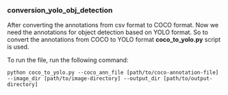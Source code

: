 ### conversion_yolo_obj_detection

After converting the annotations from csv format to COCO format. Now we need the annotations for object detection based on YOLO format. So to convert the annotations from COCO to YOLO format **coco_to_yolo.py** script is used.

To run the file, run the following command:

    python coco_to_yolo.py --coco_ann_file [path/to/coco-annotation-file] --image_dir [path/to/image-directory] --output_dir [path/to/output-directory]
    
